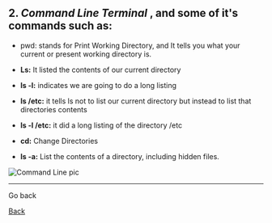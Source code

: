 ## 2. ***Command Line Terminal*** , and some of it's commands such as:
* pwd: stands for Print Working Directory, and It tells you what your current or present working directory is.

* **Ls:** It listed the contents of our current directory

* **ls -l:** indicates we are going to do a long listing

* **ls /etc:** it tells ls not to list our current directory but instead to list that directories contents

* **ls -l /etc:** it did a long listing of the directory /etc

* **cd:** Change Directories

* **ls -a:** List the contents of a directory, including hidden files.

![Command Line pic](https://miro.medium.com/max/448/1*Fq0GuTM3LZ7S6I_mW1hD9A.png)

***
Go back

[Back](read-01.md)